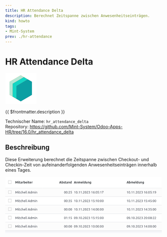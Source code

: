 ```yaml
---
title: HR Attendance Delta
description: Berechnet Zeitspanne zwischen Anwesenheitseinträgen.
kind: howto
tags:
- Mint-System
prev: ./hr-attendance
---
```

# HR Attendance Delta
![icon_oms_box](attachments/icons_odoo_mint_system.png)

{{ $frontmatter.description }}

Technischer Name: `hr_attendance_delta`\
Repository: <https://github.com/Mint-System/Odoo-Apps-HR/tree/16.0/hr_attendance_delta>

## Beschreibung

Diese Erweiterung berechnet die Zeitspanne zwischen Checkout- und Checkin-Zeit von aufeinanderfolgenden Anwesenheitseinträgen innerhalb eines Tages.

![](attachments/Hr%20Attendance%20Delta.png)
